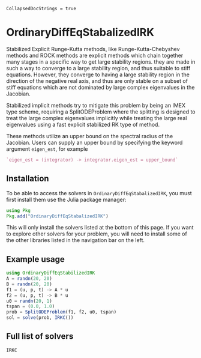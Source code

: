 ```@meta
CollapsedDocStrings = true
```

# OrdinaryDiffEqStabalizedIRK

Stabilized Explicit Runge-Kutta methods,
like Runge-Kutta-Chebyshev methods and ROCK methods
are explicit methods which chain together many stages in a specific way to get large stability regions.
they are made in such a way to converge to a large stability region,
and thus suitable to stiff equations.
However, they converge to having a large stability region in the direction of the negative real axis,
and thus are only stable on a subset of stiff equations which are not dominated by large complex eigenvalues in the Jacobian.

Stabilized implicit methods try to mitigate this problem by being an IMEX type scheme,
requiring a SplitODEProblem where the splitting is designed to treat the large complex eigenvalues implicitly
while treating the large real eigenvalues using a fast explicit stabilized RK type of method.

These methods utilize an upper bound on the spectral radius of the Jacobian.
Users can supply an upper bound by specifying the keyword argument `eigen_est`, for example

```julia
`eigen_est = (integrator) -> integrator.eigen_est = upper_bound`
```

## Installation

To be able to access the solvers in `OrdinaryDiffEqStabalizedIRK`, you must first install them use the Julia package manager:

```julia
using Pkg
Pkg.add("OrdinaryDiffEqStabalizedIRK")
```

This will only install the solvers listed at the bottom of this page.
If you want to explore other solvers for your problem,
you will need to install some of the other libraries listed in the navigation bar on the left.

## Example usage

```julia
using OrdinaryDiffEqStabilizedIRK
A = randn(20, 20)
B = randn(20, 20)
f1 = (u, p, t) -> A * u
f2 = (u, p, t) -> B * u
u0 = randn(20, 1)
tspan = (0.0, 1.0)
prob = SplitODEProblem(f1, f2, u0, tspan)
sol = solve(prob, IRKC())
```

## Full list of solvers

```@docs
IRKC
```
